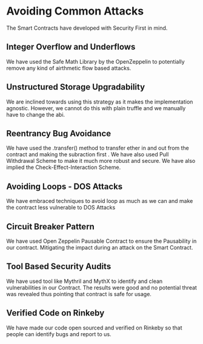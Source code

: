 # Avoiding Common Attacks
The Smart Contracts have developed with Security First in mind.

## Integer Overflow and Underflows
We have used the Safe Math Library by the OpenZeppelin to potentially remove any kind of airthmetic flow based attacks.

## Unstructured Storage Upgradability
We are inclined towards using this strategy as it makes the implementation agnostic. However, we cannot do this with plain truffle and we manually have to change the abi.

## Reentrancy Bug Avoidance
We have used the .transfer() method to transfer ether in and out from the contract and making the subraction first . We have also used Pull Withdrawal Scheme to make it much more robust and secure. We have also implied the Check-Effect-Interaction Scheme.

## Avoiding Loops - DOS Attacks
We have embraced techniques to avoid loop as much as we can and make the contract less vulnerable to DOS Attacks

## Circuit Breaker Pattern
We have used Open Zeppelin Pausable Contract to ensure the Pausability in our contract. Mitigating the impact during an attack on the Smart Contract.

## Tool Based Security Audits
We have used tool like Mythril and MythX to identify and clean vulnerabilities in our Contract. The results were good and no potential threat was revealed thus pointing that contract is safe for usage.

## Verified Code on Rinkeby
We have made our code open sourced and verified on Rinkeby so that people can identify bugs and report to us.
